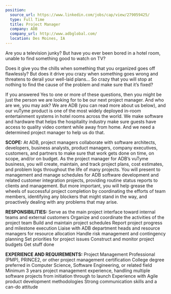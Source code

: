 ```yaml
---
position:
  source_url: https://www.linkedin.com/jobs/cap/view/279059425/
  type: Full Time
  title: Project Manager
  company: ADB
  company_url: http://www.adbglobal.com/
  location: Des Moines, IA
---
```


Are you a television junky? But have you ever been bored in a hotel room, unable to find something good to watch on TV?

Does it give you the chills when something that you organized goes off flawlessly? But does it drive you crazy when something goes wrong and threatens to derail your well-laid plans… So crazy that you will stop at nothing to find the cause of the problem and make sure that it’s fixed?

If you answered Yes to one or more of these questions, then you might be just the person we are looking for to be our next project manager. And who are we, you may ask? We are ADB (you can read more about us below), and our vuTyme product is one of the most widely deployed in-room entertainment systems in hotel rooms across the world. We make software and hardware that helps the hospitality industry make sure guests have access to quality video content while away from home. And we need a determined project manager to help us do that.

<b>SCOPE:</b>
At ADB, project managers collaborate with software architects, developers, business analysts, product managers, company executives, customers, and partners to make sure that work gets done on time, on scope, and/or on budget. As the project manager for ADB’s vuTyme business, you will create, maintain, and track project plans, cost estimates, and problem logs throughout the life of many projects. You will present to management and manage schedules for ADB software development and related customer integration projects, providing routine status reports to clients and management. But more important, you will help grease the wheels of successful project completion by coordinating the efforts of team members, identifying any blockers that might stand in the way, and proactively dealing with any problems that may arise.

<b>RESPONSIBILITIES:</b>
Serve as the main project interface toward internal teams and external customers
Organize and coordinate the activities of the project team
Build and maintain project schedules
Report project progress and milestone execution
Liaise with ADB department heads and resource managers for resource allocation
Handle risk management and contingency planning
Set priorities for project issues
Construct and monitor project budgets
Get stuff done

<b>EXPERIENCE AND REQUIREMENTS:</b>
Project Management Professional (PMP), PRINCE2, or other project management certification
College degree preferred in Computer Science, Software Engineering, or related field
Minimum 3 years project management experience, handling multiple software projects from initiation through to launch
Experience with Agile product development methodologies
Strong communication skills and a can-do attitude
